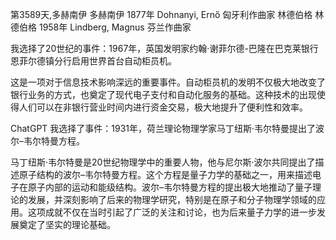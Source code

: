 第3589天,多赫南伊
多赫南伊 1877年
Dohnanyi, Ernő 匈牙利作曲家
林德伯格
林德伯格 1958年
Lindberg, Magnus 芬兰作曲家



我选择了20世纪的事件：1967年，英国发明家约翰·谢菲尔德-巴隆在巴克莱银行恩菲尔德镇分行启用世界首台自动柜员机。

这是一项对于信息技术影响深远的重要事件。自动柜员机的发明不仅极大地改变了银行业务的方式，也奠定了现代电子支付和自动化服务的基础。这种技术的出现使得人们可以在非银行营业时间内进行资金交易，极大地提升了便利性和效率。


ChatGPT
我选择了事件：1931年，荷兰理论物理学家马丁纽斯·韦尔特曼提出了波尔–韦尔特曼方程。

马丁纽斯·韦尔特曼是20世纪物理学中的重要人物，他与尼尔斯·波尔共同提出了描述原子结构的波尔–韦尔特曼方程。这个方程是量子力学的基础之一，用来描述电子在原子内部的运动和能级结构。波尔–韦尔特曼方程的提出极大地推动了量子理论的发展，并深刻影响了后来的物理学研究，特别是在原子和分子物理学领域的应用。这项成就不仅在当时引起了广泛的关注和讨论，也为后来量子力学的进一步发展奠定了坚实的理论基础。